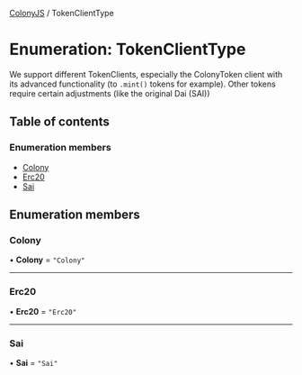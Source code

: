 [ColonyJS](../README.md) / TokenClientType

# Enumeration: TokenClientType

We support different TokenClients, especially the ColonyToken client with
its advanced functionality (to `.mint()` tokens for example). Other tokens
require certain adjustments (like the original Dai (SAI))

## Table of contents

### Enumeration members

- [Colony](TokenClientType.md#colony)
- [Erc20](TokenClientType.md#erc20)
- [Sai](TokenClientType.md#sai)

## Enumeration members

### Colony

• **Colony** = `"Colony"`

___

### Erc20

• **Erc20** = `"Erc20"`

___

### Sai

• **Sai** = `"Sai"`
